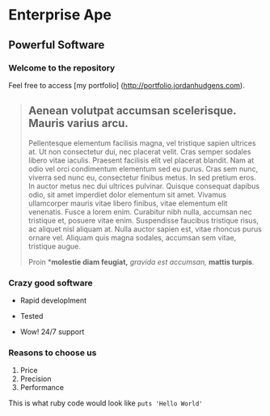 Enterprise Ape
==============

Powerful Software
-----------------

### Welcome to the repository

Feel free to access [my portfolio] (http://portfolio.jordanhudgens.com).

> ## Aenean volutpat accumsan scelerisque. Mauris varius arcu.
>
>Pellentesque elementum facilisis magna, vel tristique sapien ultrices at. Ut non consectetur dui, nec placerat velit. Cras semper sodales libero vitae iaculis. Praesent facilisis elit vel placerat blandit. Nam at odio vel orci condimentum elementum sed eu purus. Cras sem nunc, viverra sed nunc eu, consectetur finibus metus. In sed pretium eros. In auctor metus nec dui ultrices pulvinar. Quisque consequat dapibus odio, sit amet imperdiet dolor elementum sit amet. Vivamus ullamcorper mauris vitae libero finibus, vitae elementum elit venenatis. Fusce a lorem enim. Curabitur nibh nulla, accumsan nec tristique et, posuere vitae enim. Suspendisse faucibus tristique risus, ac aliquet nisl aliquam at. Nulla auctor sapien est, vitae rhoncus purus ornare vel. Aliquam quis magna sodales, accumsan sem vitae, tristique augue.
>
> Proin ***molestie diam feugiat,** *gravida est accumsan,* **mattis turpis**.

### Crazy good software
* Rapid developlment
+ Tested
- Wow! 24/7 support

### Reasons to choose us
1. Price
2. Precision
3. Performance

This is what ruby code would look like `puts 'Hello World'`

